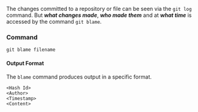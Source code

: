 The changes committed to a repository or file can be seen via the `git log` command. But ***what changes made***, ***who made them*** and at ***what time*** is accessed by the command `git blame`.

### Command
```shell
git blame filename 
```

#### Output Format
The `blame` command produces output in a specific format.
```shell
<Hash Id>
<Author>
<Timestamp>
<Content>
```
